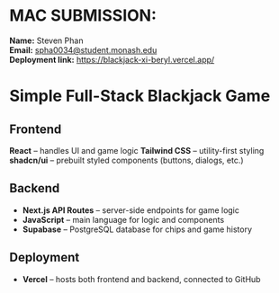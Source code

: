 # MAC SUBMISSION: 
**Name:** Steven Phan <br>
**Email:** spha0034@student.monash.edu <br>
**Deployment link:** https://blackjack-xi-beryl.vercel.app/ <br>

# Simple Full-Stack Blackjack Game
## **Frontend**
**React** – handles UI and game logic
**Tailwind CSS** – utility-first styling
**shadcn/ui** – prebuilt styled components (buttons, dialogs, etc.)

## **Backend**
- **Next.js API Routes** – server-side endpoints for game logic  
- **JavaScript** – main language for logic and components  
- **Supabase** – PostgreSQL database for chips and game history

## **Deployment**
- **Vercel** – hosts both frontend and backend, connected to GitHub

